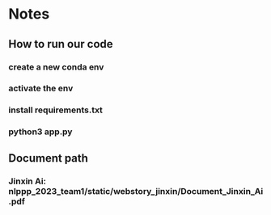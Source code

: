 # Notes
## How to run our code
### create a new conda env
### activate the env
### install requirements.txt
### python3 app.py
## Document path
### Jinxin Ai: nlppp_2023_team1/static/webstory_jinxin/Document_Jinxin_Ai.pdf